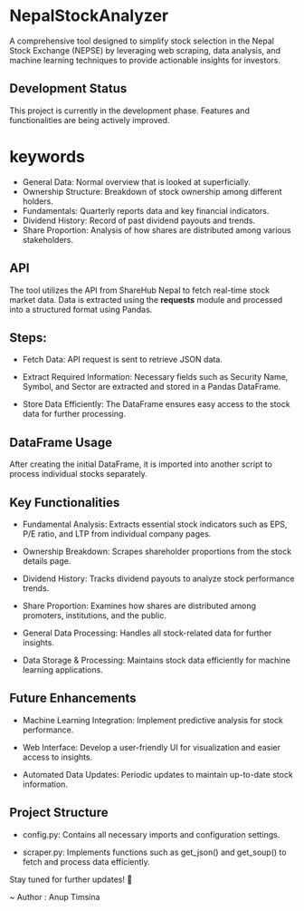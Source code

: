 # NepalStockAnalyzer

A comprehensive tool designed to simplify stock selection in the Nepal Stock Exchange (NEPSE) by leveraging web scraping, data analysis, and machine learning techniques to provide actionable insights for investors.

## Development Status

This project is currently in the development phase. Features and functionalities are being actively improved.

# keywords

- General Data: Normal overview that is looked at superficially.
- Ownership Structure: Breakdown of stock ownership among different holders.
- Fundamentals: Quarterly reports data and key financial indicators.
- Dividend History: Record of past dividend payouts and trends.
- Share Proportion: Analysis of how shares are distributed among various stakeholders.

## API

The tool utilizes the API from ShareHub Nepal to fetch real-time stock market data. Data is extracted using the <b>requests</b> module and processed into a structured format using Pandas.

## Steps:

- Fetch Data: API request is sent to retrieve JSON data.

- Extract Required Information: Necessary fields such as Security Name, Symbol, and Sector are extracted and stored in a Pandas DataFrame.

- Store Data Efficiently: The DataFrame ensures easy access to the stock data for further processing.

## DataFrame Usage

After creating the initial DataFrame, it is imported into another script to process individual stocks separately.

## Key Functionalities

- Fundamental Analysis: Extracts essential stock indicators such as EPS, P/E ratio, and LTP from individual company pages.

- Ownership Breakdown: Scrapes shareholder proportions from the stock details page.

- Dividend History: Tracks dividend payouts to analyze stock performance trends.

- Share Proportion: Examines how shares are distributed among promoters, institutions, and the public.

- General Data Processing: Handles all stock-related data for further insights.

- Data Storage & Processing: Maintains stock data efficiently for machine learning applications.

## Future Enhancements

- Machine Learning Integration: Implement predictive analysis for stock performance.

- Web Interface: Develop a user-friendly UI for visualization and easier access to insights.

- Automated Data Updates: Periodic updates to maintain up-to-date stock information.


## Project Structure

- config.py: Contains all necessary imports and configuration settings.

- scraper.py: Implements functions such as get_json() and get_soup() to fetch and process data efficiently.

Stay tuned for further updates! 🚀

~ Author : Anup Timsina